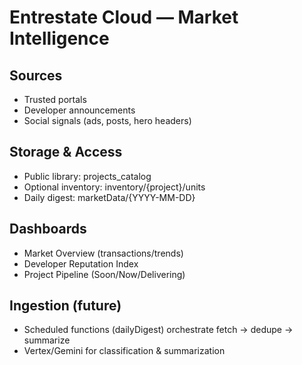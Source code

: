 # Entrestate Cloud — Market Intelligence

## Sources
- Trusted portals
- Developer announcements
- Social signals (ads, posts, hero headers)

## Storage & Access
- Public library: projects_catalog
- Optional inventory: inventory/{project}/units
- Daily digest: marketData/{YYYY-MM-DD}

## Dashboards
- Market Overview (transactions/trends)
- Developer Reputation Index
- Project Pipeline (Soon/Now/Delivering)

## Ingestion (future)
- Scheduled functions (dailyDigest) orchestrate fetch -> dedupe -> summarize
- Vertex/Gemini for classification & summarization
